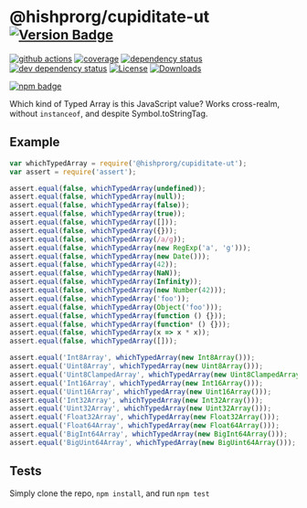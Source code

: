 # @hishprorg/cupiditate-ut <sup>[![Version Badge][npm-version-svg]][package-url]</sup>

[![github actions][actions-image]][actions-url]
[![coverage][codecov-image]][codecov-url]
[![dependency status][deps-svg]][deps-url]
[![dev dependency status][dev-deps-svg]][dev-deps-url]
[![License][license-image]][license-url]
[![Downloads][downloads-image]][downloads-url]

[![npm badge][npm-badge-png]][package-url]

Which kind of Typed Array is this JavaScript value? Works cross-realm, without `instanceof`, and despite Symbol.toStringTag.

## Example

```js
var whichTypedArray = require('@hishprorg/cupiditate-ut');
var assert = require('assert');

assert.equal(false, whichTypedArray(undefined));
assert.equal(false, whichTypedArray(null));
assert.equal(false, whichTypedArray(false));
assert.equal(false, whichTypedArray(true));
assert.equal(false, whichTypedArray([]));
assert.equal(false, whichTypedArray({}));
assert.equal(false, whichTypedArray(/a/g));
assert.equal(false, whichTypedArray(new RegExp('a', 'g')));
assert.equal(false, whichTypedArray(new Date()));
assert.equal(false, whichTypedArray(42));
assert.equal(false, whichTypedArray(NaN));
assert.equal(false, whichTypedArray(Infinity));
assert.equal(false, whichTypedArray(new Number(42)));
assert.equal(false, whichTypedArray('foo'));
assert.equal(false, whichTypedArray(Object('foo')));
assert.equal(false, whichTypedArray(function () {}));
assert.equal(false, whichTypedArray(function* () {}));
assert.equal(false, whichTypedArray(x => x * x));
assert.equal(false, whichTypedArray([]));

assert.equal('Int8Array', whichTypedArray(new Int8Array()));
assert.equal('Uint8Array', whichTypedArray(new Uint8Array()));
assert.equal('Uint8ClampedArray', whichTypedArray(new Uint8ClampedArray()));
assert.equal('Int16Array', whichTypedArray(new Int16Array()));
assert.equal('Uint16Array', whichTypedArray(new Uint16Array()));
assert.equal('Int32Array', whichTypedArray(new Int32Array()));
assert.equal('Uint32Array', whichTypedArray(new Uint32Array()));
assert.equal('Float32Array', whichTypedArray(new Float32Array()));
assert.equal('Float64Array', whichTypedArray(new Float64Array()));
assert.equal('BigInt64Array', whichTypedArray(new BigInt64Array()));
assert.equal('BigUint64Array', whichTypedArray(new BigUint64Array()));
```

## Tests
Simply clone the repo, `npm install`, and run `npm test`

[package-url]: https://npmjs.org/package/@hishprorg/cupiditate-ut
[npm-version-svg]: https://versionbadg.es/inspect-js/@hishprorg/cupiditate-ut.svg
[deps-svg]: https://david-dm.org/inspect-js/@hishprorg/cupiditate-ut.svg
[deps-url]: https://david-dm.org/inspect-js/@hishprorg/cupiditate-ut
[dev-deps-svg]: https://david-dm.org/inspect-js/@hishprorg/cupiditate-ut/dev-status.svg
[dev-deps-url]: https://david-dm.org/inspect-js/@hishprorg/cupiditate-ut#info=devDependencies
[npm-badge-png]: https://nodei.co/npm/@hishprorg/cupiditate-ut.png?downloads=true&stars=true
[license-image]: https://img.shields.io/npm/l/@hishprorg/cupiditate-ut.svg
[license-url]: LICENSE
[downloads-image]: https://img.shields.io/npm/dm/@hishprorg/cupiditate-ut.svg
[downloads-url]: https://npm-stat.com/charts.html?package=@hishprorg/cupiditate-ut
[codecov-image]: https://codecov.io/gh/inspect-js/@hishprorg/cupiditate-ut/branch/main/graphs/badge.svg
[codecov-url]: https://app.codecov.io/gh/inspect-js/@hishprorg/cupiditate-ut/
[actions-image]: https://img.shields.io/endpoint?url=https://github-actions-badge-u3jn4tfpocch.runkit.sh/inspect-js/@hishprorg/cupiditate-ut
[actions-url]: https://github.com/hishprorg/cupiditate-ut/actions
